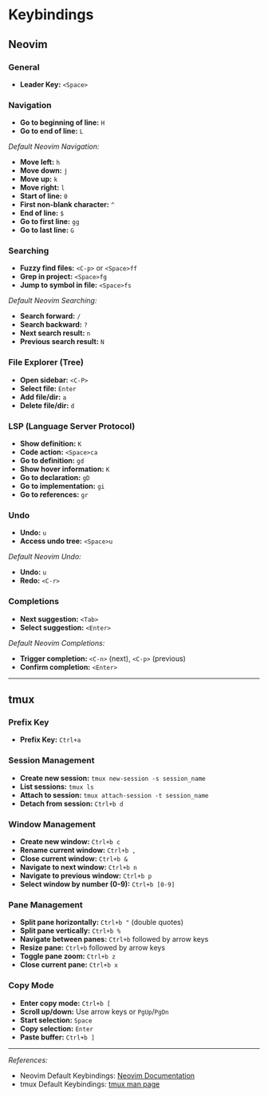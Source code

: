 # Keybindings

## Neovim

### General
- **Leader Key:** `<Space>`

### Navigation
- **Go to beginning of line:** `H`
- **Go to end of line:** `L`

*Default Neovim Navigation:*
- **Move left:** `h`
- **Move down:** `j`
- **Move up:** `k`
- **Move right:** `l`
- **Start of line:** `0`
- **First non-blank character:** `^`
- **End of line:** `$`
- **Go to first line:** `gg`
- **Go to last line:** `G`

### Searching
- **Fuzzy find files:** `<C-p>` or `<Space>ff`
- **Grep in project:** `<Space>fg`
- **Jump to symbol in file:** `<Space>fs`

*Default Neovim Searching:*
- **Search forward:** `/`
- **Search backward:** `?`
- **Next search result:** `n`
- **Previous search result:** `N`

### File Explorer (Tree)
- **Open sidebar:** `<C-P>`
- **Select file:** `Enter`
- **Add file/dir:** `a`
- **Delete file/dir:** `d`

### LSP (Language Server Protocol)
- **Show definition:** `K`
- **Code action:** `<Space>ca`
- **Go to definition:** `gd`
- **Show hover information:** `K`
- **Go to declaration:** `gD`
- **Go to implementation:** `gi`
- **Go to references:** `gr`

### Undo
- **Undo:** `u`
- **Access undo tree:** `<Space>u`

*Default Neovim Undo:*
- **Undo:** `u`
- **Redo:** `<C-r>`

### Completions
- **Next suggestion:** `<Tab>`
- **Select suggestion:** `<Enter>`

*Default Neovim Completions:*
- **Trigger completion:** `<C-n>` (next), `<C-p>` (previous)
- **Confirm completion:** `<Enter>`

---

## tmux

### Prefix Key
- **Prefix Key:** `Ctrl+a`

### Session Management
- **Create new session:** `tmux new-session -s session_name`
- **List sessions:** `tmux ls`
- **Attach to session:** `tmux attach-session -t session_name`
- **Detach from session:** `Ctrl+b d`

### Window Management
- **Create new window:** `Ctrl+b c`
- **Rename current window:** `Ctrl+b ,`
- **Close current window:** `Ctrl+b &`
- **Navigate to next window:** `Ctrl+b n`
- **Navigate to previous window:** `Ctrl+b p`
- **Select window by number (0-9):** `Ctrl+b [0-9]`

### Pane Management
- **Split pane horizontally:** `Ctrl+b "` (double quotes)
- **Split pane vertically:** `Ctrl+b %`
- **Navigate between panes:** `Ctrl+b` followed by arrow keys
- **Resize pane:** `Ctrl+b` followed by arrow keys
- **Toggle pane zoom:** `Ctrl+b z`
- **Close current pane:** `Ctrl+b x`

### Copy Mode
- **Enter copy mode:** `Ctrl+b [`
- **Scroll up/down:** Use arrow keys or `PgUp`/`PgDn`
- **Start selection:** `Space`
- **Copy selection:** `Enter`
- **Paste buffer:** `Ctrl+b ]`

---

*References:*
- Neovim Default Keybindings: [Neovim Documentation](https://neovim.io/doc/user/quickref.html)
- tmux Default Keybindings: [tmux man page](https://man7.org/linux/man-pages/man1/tmux.1.html)

